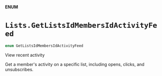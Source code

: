 **ENUM**

# `Lists.GetListsIdMembersIdActivityFeed`

```swift
enum GetListsIdMembersIdActivityFeed
```

View recent activity

Get a member's activity on a specific list, including opens, clicks, and unsubscribes.
